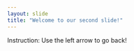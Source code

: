 ```yaml
---
layout: slide
title: "Welcome to our second slide!"
---
```

Instruction:
Use the left arrow to go back!

